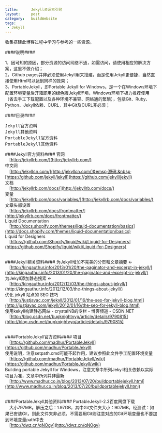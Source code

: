 ```yaml
--- 
title:      Jekyll资源索引贴
layout:     post
category:   buildWebsite
tags: 
 - Jekyll
---
```


收集搭建此博客过程中学习与参考的一些资源。

####说明####
<div class="article-description">
1，因可知的原因，部分资源的访问网络不通，如需访问，请使用相应的解决方案，这里不做介绍；
<br />
2，Github pages并非必须使用Jekyll用来搭建，而是使用Jekyll更便捷，当然直接使用Html可以达到同样的效果；
<br />
3，PortableJekyll，即Portable Jekyll for Windows，是一个在Windows环境下配置环境变量后开箱即用的绿色版Jekyll环境，Windows环境下极力推荐使用（省去手工下载配置以及各种环境不兼容、网络通的繁琐），包括Git、Ruby、Python、Jekyll依赖、CURL，其中Git及CURL非必须；
</div>

####目录####
<pre>
Jekyll官方资料
Jekyll其他资料
PortableJekyll官方资料
PortableJekyll其他资料
</pre>
<!-- more -->

####Jekyll官方资料####
官网
<br />&emsp;[http://jekyllrb.com/](http://jekyllrb.com/)
<br />
中文网
<br />&emsp;[http://jekyllcn.com/](http://jekyllcn.com/)&emsp;源码:&nbsp;[https://github.com/jekyll/jekyll](https://github.com/jekyll/jekyll)
<br />
文档
<br />&emsp;[http://jekyllrb.com/docs/](http://jekyllrb.com/docs/)
<br />
变量
<br />&emsp;[http://jekyllrb.com/docs/variables/](http://jekyllrb.com/docs/variables/)
<br />
文章头部设置
<br />&emsp;[http://jekyllrb.com/docs/frontmatter/](http://jekyllrb.com/docs/frontmatter/)
<br />
Liquid Documentation
<br />&emsp;[http://docs.shopify.com/themes/liquid-documentation/basics](http://docs.shopify.com/themes/liquid-documentation/basics)
<br />
Liquid for Designers
<br />&emsp;[https://github.com/Shopify/liquid/wiki/Liquid-for-Designers](https://github.com/Shopify/liquid/wiki/Liquid-for-Designers)
<br /><br />


####Jekyll相关资料####
为Jekyll增加不完美的分页和文章摘要 ←
<br />&emsp;[http://kingauthur.info/2013/01/20/the-paginator-and-excerpt-in-jekyll/](http://kingauthur.info/2013/01/20/the-paginator-and-excerpt-in-jekyll/)
<br />
为Jekyll添加静态搜索 ←
<br />&emsp;[http://kingauthur.info/2012/12/03/the-things-about-jekyll/](http://kingauthur.info/2012/12/03/the-things-about-jekyll/)
<br />
优化 jekyll 站点的 SEO 技巧
<br />&emsp;[http://justjavac.com/jekyll/2012/01/16/the-seo-for-jekyll-blog.html](http://justjavac.com/jekyll/2012/01/16/the-seo-for-jekyll-blog.html)
<br />
使用kekyll构建静态网站 - crystalNB的专栏 - 博客频道 - CSDN.NET
<br />&emsp;[http://blog.csdn.net/bugknightyyp/article/details/9790815](http://blog.csdn.net/bugknightyyp/article/details/9790815)
<br /><br />


####PortableJekyll官方资料####
项目
<br />&emsp;[https://github.com/madhur/PortableJekyll](https://github.com/madhur/PortableJekyll)
<br />
使用说明，注意setpath.cmd可能不起作用，建议参照此文件手工配置环境变量
<br />&emsp;[https://github.com/madhur/PortableJekyll/wiki](https://github.com/madhur/PortableJekyll/wiki)
<br />
Building portable Jekyll for Windows，注意文章中所列Jekyll相关依赖以实际项目为准，文章中所列并非最新
<br />&emsp;[http://www.madhur.co.in/blog/2013/07/20/buildportablejekyll.html](http://www.madhur.co.in/blog/2013/07/20/buildportablejekyll.html)
<br /><br />


####PortableJekyll其他资料####
PortableJekyll-2.3百度网盘下载
<br />&emsp;<span class="article-description">大小797MB，解压之后：1.97GB，其中Git文件夹大小：907MB，经测试：如果已安装Git，则此文件夹非必须，不需要用Git则注意对应的Git环境变量也不要加到环境变量path中去</span>
<br />&emsp;[http://dwz.cn/qNOgv](http://dwz.cn/qNOgv)